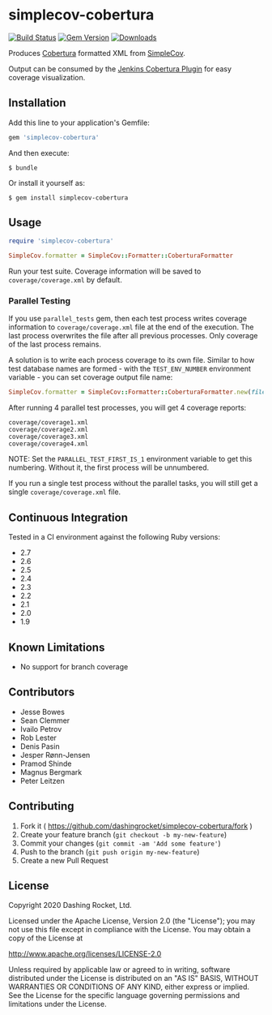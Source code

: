 # simplecov-cobertura 
[![Build Status](https://travis-ci.com/dashingrocket/simplecov-cobertura.svg?branch=master)](https://travis-ci.com/dashingrocket/simplecov-cobertura)   [![Gem Version](https://badge.fury.io/rb/simplecov-cobertura.svg)](http://badge.fury.io/rb/simplecov-cobertura)  [![Downloads](http://ruby-gem-downloads-badge.herokuapp.com/simplecov-cobertura?type=total)](https://rubygems.org/gems/simplecov-cobertura)

Produces [Cobertura](http://cobertura.sourceforge.net/) formatted XML from [SimpleCov](https://github.com/colszowka/simplecov).

Output can be consumed by the [Jenkins Cobertura Plugin](https://wiki.jenkins-ci.org/display/JENKINS/Cobertura+Plugin) for easy 
coverage visualization.

## Installation

Add this line to your application's Gemfile:

```ruby
gem 'simplecov-cobertura'
```

And then execute:

    $ bundle

Or install it yourself as:

    $ gem install simplecov-cobertura

## Usage

```ruby
require 'simplecov-cobertura'

SimpleCov.formatter = SimpleCov::Formatter::CoberturaFormatter
```

Run your test suite. Coverage information will be saved to `coverage/coverage.xml` by default.

### Parallel Testing

If you use `parallel_tests` gem, then each test process writes coverage information to `coverage/coverage.xml` file at the end of the execution. The last process overwrites the file after all previous processes. Only coverage of the last process remains.

A solution is to write each process coverage to its own file. Similar to how test database names are formed - with the `TEST_ENV_NUMBER` environment variable - you can set coverage output file name:

```ruby
SimpleCov.formatter = SimpleCov::Formatter::CoberturaFormatter.new(filename: "coverage#{ENV['TEST_ENV_NUMBER']}.xml")
```

After running 4 parallel test processes, you will get 4 coverage reports:

```
coverage/coverage1.xml
coverage/coverage2.xml
coverage/coverage3.xml
coverage/coverage4.xml
```

NOTE: Set the `PARALLEL_TEST_FIRST_IS_1` environment variable to get this numbering. Without it, the first process will be unnumbered.

If you run a single test process without the parallel tasks, you will still get a single `coverage/coverage.xml` file.

## Continuous Integration
Tested in a CI environment against the following Ruby versions:
* 2.7
* 2.6
* 2.5
* 2.4
* 2.3
* 2.2
* 2.1
* 2.0
* 1.9

## Known Limitations
* No support for branch coverage

## Contributors
  * Jesse Bowes
  * Sean Clemmer
  * Ivailo Petrov
  * Rob Lester
  * Denis <Zaratan> Pasin
  * Jesper Rønn-Jensen
  * Pramod Shinde
  * Magnus Bergmark
  * Peter Leitzen

## Contributing

1. Fork it ( https://github.com/dashingrocket/simplecov-cobertura/fork )
2. Create your feature branch (`git checkout -b my-new-feature`)
3. Commit your changes (`git commit -am 'Add some feature'`)
4. Push to the branch (`git push origin my-new-feature`)
5. Create a new Pull Request

## License
Copyright 2020 Dashing Rocket, Ltd.

Licensed under the Apache License, Version 2.0 (the "License");
you may not use this file except in compliance with the License.
You may obtain a copy of the License at

http://www.apache.org/licenses/LICENSE-2.0

Unless required by applicable law or agreed to in writing, software
distributed under the License is distributed on an "AS IS" BASIS,
WITHOUT WARRANTIES OR CONDITIONS OF ANY KIND, either express or implied.
See the License for the specific language governing permissions and
limitations under the License.
